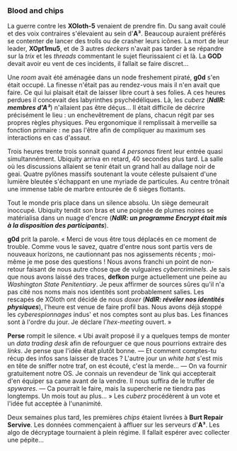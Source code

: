 ### Blood and chips

La guerre contre les **XOloth-5** venaient de prendre fin. Du sang avait coulé et des voix contraires s'élevaient au sein d'**A³**. Beaucoup auraient préférés se contenter de lancer des trolls ou de crasher leurs icônes. La mort de leur leader, **XOpt1mu5**, et de 3 autres _deckers_ n'avait pas tarder à se répandre sur la _trix_ et les _threads_ commentant le sujet fleurissaient ci et là. La **GOD** devait avoir eu vent de ces incidents, il fallait se faire discret...

Une _room_ avait été aménagée dans un node freshement piraté, **g0d** s'en était occupé. La finesse n'était pas au rendez-vous mais il n'en avait que faire. Ce qui lui plaisait était de laisser libre court à ses folies. A ces heures perdues il concevait des labyrinthes psychédéliques. Là, les _cuberz_ (**_NdlR: membres d'A³_**) n'allaient pas être déçus… Il était difficile de décrire précisément le lieu : un enchevêtrement de plans, chacun régit par ses propres règles physiques. Peu ergonomique il remplissait à merveille sa fonction primaire : ne pas l'être afin de compliquer au maximum ses interactions en cas d'assaut.

Trois heures trente trois sonnait quand 4 _personas_ firent leur entrée quasi simultannément. Ubiquity arriva en retard, 40 secondes plus tard. La salle où les discussions allaient se tenir était un grand hall au dallage noir de geai. Quatre pylônes massifs soutenant la voute céleste pulsaient d'une lumière bleutée s'échappant en une myriade de particules. Au centre trônait une immense table de marbre entourée de 6 sièges flottants.

Tout le monde pris place dans un silence absolu. Un siège demeurait inoccupé. Ubiquity tendit son bras et une poignée de plumes noires se matérialisa dans un nuage d'encre (**_NdlR: un programme Encrypt était mis à la disposition des participants_**).

**g0d** prit la parole. « Merci de vous être tous déplacés en ce moment de trouble. Comme vous le savez, quatre d'entre nous sont partis vers de nouveaux horizons, ne cautionnant pas nos agissements récents ; moi-même je me pose des questions ! Nous avons franchi un point de non-retour faisant de nous autre chose que de vulguaires _cybercriminels_. Je sais que nous avons laissé des traces, **defkon** purge actuellement une peine au _Washington State Penitentiary_. Je peux affirmer de sources sûres qu'il n'a pas cité nos noms mais nos identités sont probablement salies. Les rescapés de XOloth ont décidé de nous _doxer_ (**_NdlR: révéler nos identités physiques_**), l'heure est venue de faire profil bas. Nous avons déjà stoppé les _cyberespionnages_ indus' et nos comptes sont au plus bas. Les finances sont à l'ordre du jour. Je déclare l'_hex-meeting_ ouvert. »

**Perse** rompit le silence. « Ubi avait proposé il y a quelques temps de monter un _data trading desk_ afin de refourguer ce que nous pourrions extraire des _links_. Je pense que l'idée était plutôt bonne.
— Et comment comptes-tu récup des infos sans laisser de traces ? L'autre jour un _white hat_ s'est mis en tête de sniffer notre traf, on est écouté, c'est la merde...
— On va fournir gratuitement notre OS. Je connais un revendeur de 'link qui accepterait d'en équiper sa came avant de la vendre. Il nous suffira de le truffer de _spywares_.
— Ca pourrait le faire, mais la supercherie ne tiendra pas longtemps. Un mois tout au plus... » Les _cuberz_ procédèrent à un vote et l'idée fut acceptée à l'unanimité.

Deux semaines plus tard, les premières _chips_ étaient livrées à **Burt Repair Servive**. Les données commençaient à affluer sur les serveurs d'**A³**. Les algo de décryptage tournaient à plein régime. Il fallait espérer avec collecter une pépite...
